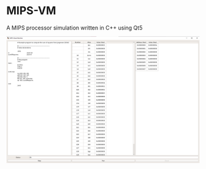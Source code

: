 # MIPS-VM
A MIPS processor simulation written in C++ using Qt5

![MIPS VM Screenshot](https://github.com/anthvasquez/MIPS-VM/blob/master/MIPS%20VM%20Demo.png)
